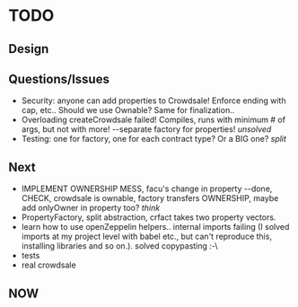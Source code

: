 # TODO

## Design

## Questions/Issues
- Security: anyone can add properties to Crowdsale! Enforce ending with cap, etc.. Should we use Ownable? Same for finalization..
- Overloading createCrowdsale failed! Compiles, runs with minimum # of args, but not with more! --separate factory for properties! *unsolved*
- Testing: one for factory, one for each contract type? Or a BIG one? *split*

## Next
- IMPLEMENT OWNERSHIP MESS, facu's change in property --done, CHECK, crowdsale is ownable, factory transfers OWNERSHIP, maybe add onlyOwner in property too? *think*
- PropertyFactory, split abstraction, crfact takes two property vectors.
- learn how to use openZeppelin helpers.. internal imports failing (I solved imports at my project level with babel etc., but can't reproduce this, installing libraries and so on.). solved copypasting :-\
- tests
- real crowdsale

## NOW
